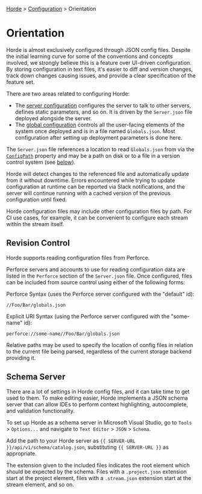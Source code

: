 [Horde](../../README.md) > [Configuration](../Config.md) > Orientation

# Orientation

Horde is almost exclusively configured through JSON config files. Despite the initial learning curve for some of the
conventions and concepts involved, we strongly believe this is a feature over UI-driven configuration. By
storing configuration in text files, it's easier to diff and version changes, track down changes causing issues, and
provide a clear specification of the feature set.

There are two areas related to configuring Horde:

* The [server configuration](../Deployment/ServerSettings.md) configures the server to talk to other servers, defines
  static parameters, and so on. It is driven by the `Server.json` file deployed alongside the server.
* The [global configuration](Schema/Globals.md) controls all the user-facing elements of the system once deployed and
  is in a file named `Globals.json`. Most configuration after setting up deployment parameters is done here.

The `Server.json` file references a location to read `Globals.json` from via the
[`ConfigPath`](../Deployment/ServerSettings.md) property and may be a path on disk or to a file in a version control
system (see [below](#revision-control)).

Horde will detect changes to the referenced file and automatically update from it without downtime. Errors encountered
while trying to update configuration at runtime can be reported via Slack notifications, and the server will continue
running with a cached version of the previous configuration until fixed.

Horde configuration files may include other configuration files by path. For CI use cases, for example, it can be
convenient to configure each stream within the stream itself.

## Revision Control

Horde supports reading configuration files from Perforce.

Perforce servers and accounts to use for reading configuration data are listed in the `Perforce` section of the
`Server.json` file. Once configured, files can be included from source control using either of the following
forms:

Perforce Syntax (uses the Perforce server configured with the "default" id):

    //Foo/Bar/globals.json

Explicit URI Syntax (using the Perforce server configured with the "some-name" id):

    perforce://some-name//Foo/Bar/globals.json

Relative paths may be used to specify the location of config files in relation to the current file being parsed,
regardless of the current storage backend providing it.

## Schema Server

There are a lot of settings in Horde config files, and it can take time to get used to them. To make editing
easier, Horde implements a JSON schema server that can allow IDEs to perform context highlighting, autocomplete, and
validation functionality.

To set up Horde as a schema server in Microsoft Visual Studio, go to `Tools` > `Options...` and navigate to
`Text Editor` > `JSON` > `Schema`.

Add the path to your Horde server as `{{ SERVER-URL }}/api/v1/schema/catalog.json`, substituting
`{{ SERVER-URL }}` as appropriate.

The extension given to the included files indicates the root element which should be expected by the schema.
Files with a `.project.json` extension start at the project element, files with a `.stream.json` extension
start at the stream element, and so on.
